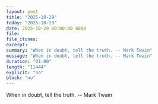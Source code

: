 ```yaml
---
layout: post
title: "2025-10-29"
today: "2025-10-29"
date: 2025-10-29 00:00:00 0000
file:
file_itunes:
excerpt:
summary: "When in doubt, tell the truth. -- Mark Twain"
message: "When in doubt, tell the truth. -- Mark Twain"
duration: "01:00"
length: "11444"
explicit: "no"
block: "no"
---
```

When in doubt, tell the truth. -- Mark Twain

